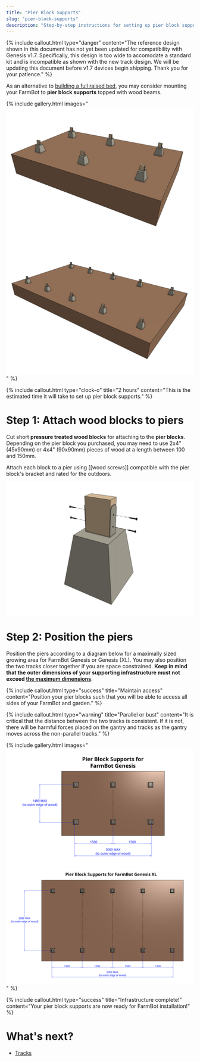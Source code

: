 ```yaml
---
title: "Pier Block Supports"
slug: "pier-block-supports"
description: "Step-by-step instructions for setting up pier block supports for FarmBot Genesis or Genesis XL"
---
```


{%
include callout.html
type="danger"
content="The reference design shown in this document has not yet been updated for compatibility with Genesis v1.7. Specifically, this design is too wide to accomodate a standard kit and is incompatible as shown with the new track design. We will be updating this document before v1.7 devices begin shipping. Thank you for your patience."
%}

As an alternative to [building a full raised bed](raised-bed.md), you may consider mounting your FarmBot to **pier block supports** topped with wood beams.

{% include gallery.html images="
![pier block supports for FarmBot Genesis](_images/pier_block_supports_genesis.png)
![pier block supports for FarmBot Genesis XL](_images/pier_block_supports_genesis_xl.png)
" %}

{%
include callout.html
type="clock-o"
title="2 hours"
content="This is the estimated time it will take to set up pier block supports."
%}

# Step 1: Attach wood blocks to piers

Cut short **pressure treated wood blocks** for attaching to the **pier blocks**. Depending on the pier block you purchased, you may need to use 2x4" (45x90mm) or 4x4" (90x90mm) pieces of wood at a length between 100 and 150mm.

Attach each block to a pier using [[wood screws]] compatible with the pier block's bracket and rated for the outdoors.

![screw block to pier](_images/screw_block_to_pier.png)

# Step 2: Position the piers

Position the piers according to a diagram below for a maximally sized growing area for FarmBot Genesis or Genesis (XL). You may also position the two tracks closer together if you are space constrained. **Keep in mind that the outer dimensions of your supporting infrastructure must not exceed [the maximum dimensions](../supporting-infrastructure.md#maximum-size)**.

{%
include callout.html
type="success"
title="Maintain access"
content="Position your pier blocks such that you will be able to access all sides of your FarmBot and garden."
%}

{%
include callout.html
type="warning"
title="Parallel or bust"
content="It is critical that the distance between the two tracks is consistent. If it is not, there will be harmful forces placed on the gantry and tracks as the gantry moves across the non-parallel tracks."
%}

{% include gallery.html images="
![pier block position diagram for FarmBot Genesis](_images/pier_block_diagram_genesis.png)
![pier block position diagram for FarmBot Genesis XL](_images/pier_block_diagram_genesis_xl.png)
" %}

{%
include callout.html
type="success"
title="Infrastructure complete!"
content="Your pier block supports are now ready for FarmBot installation!"
%}


# What's next?

 * [Tracks](../tracks.md)
